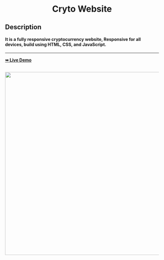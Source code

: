 <div align="center">
  <h1> <b> Cryto Website <b> </h1>
</div>

  <h2>Description</h2>
  <h4> It is a fully responsive cryptocurrency website, Responsive for all devices, build using HTML, CSS, and JavaScript.
</h4>

<hr>

  <a href="https://kennethcoder5.github.io/Crypto-Website/"><strong>➥ Live Demo</strong></a>

<br />
<div align="center">
<img src="https://u.today/sites/default/files/styles/736x/public/2022-03/13717.jpg" alt="" width="600">
</div>

